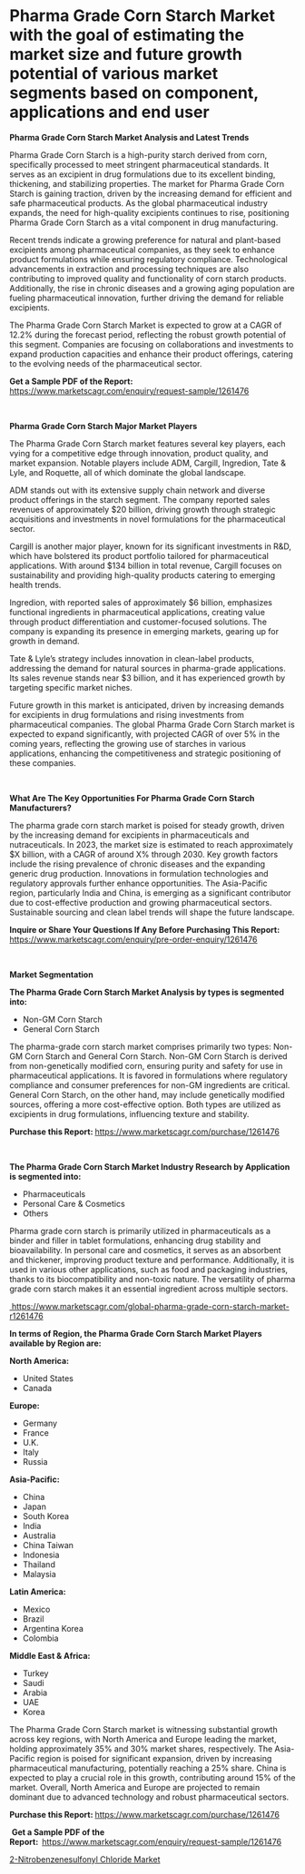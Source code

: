 <p><h1>Pharma Grade Corn Starch Market with the goal of estimating the market size and future growth potential of various market segments based on component, applications and end user</h1></p><p><strong>Pharma Grade Corn Starch Market Analysis and Latest Trends</strong></p>
<p><p>Pharma Grade Corn Starch is a high-purity starch derived from corn, specifically processed to meet stringent pharmaceutical standards. It serves as an excipient in drug formulations due to its excellent binding, thickening, and stabilizing properties. The market for Pharma Grade Corn Starch is gaining traction, driven by the increasing demand for efficient and safe pharmaceutical products. As the global pharmaceutical industry expands, the need for high-quality excipients continues to rise, positioning Pharma Grade Corn Starch as a vital component in drug manufacturing.</p><p>Recent trends indicate a growing preference for natural and plant-based excipients among pharmaceutical companies, as they seek to enhance product formulations while ensuring regulatory compliance. Technological advancements in extraction and processing techniques are also contributing to improved quality and functionality of corn starch products. Additionally, the rise in chronic diseases and a growing aging population are fueling pharmaceutical innovation, further driving the demand for reliable excipients.</p><p>The Pharma Grade Corn Starch Market is expected to grow at a CAGR of 12.2% during the forecast period, reflecting the robust growth potential of this segment. Companies are focusing on collaborations and investments to expand production capacities and enhance their product offerings, catering to the evolving needs of the pharmaceutical sector.</p></p>
<p><strong>Get a Sample PDF of the Report:&nbsp;</strong> <a href="https://www.marketscagr.com/enquiry/request-sample/1261476?utm_campaign=3509&utm_medium=2&utm_source=Github&utm_content=ia&utm_term=03042025&utm_id=pharma-grade-corn-starch">https://www.marketscagr.com/enquiry/request-sample/1261476</a></p>
<p>&nbsp;</p>
<p><strong>Pharma Grade Corn Starch Major Market Players</strong></p>
<p><p>The Pharma Grade Corn Starch market features several key players, each vying for a competitive edge through innovation, product quality, and market expansion. Notable players include ADM, Cargill, Ingredion, Tate & Lyle, and Roquette, all of which dominate the global landscape.</p><p>ADM stands out with its extensive supply chain network and diverse product offerings in the starch segment. The company reported sales revenues of approximately $20 billion, driving growth through strategic acquisitions and investments in novel formulations for the pharmaceutical sector.</p><p>Cargill is another major player, known for its significant investments in R&D, which have bolstered its product portfolio tailored for pharmaceutical applications. With around $134 billion in total revenue, Cargill focuses on sustainability and providing high-quality products catering to emerging health trends.</p><p>Ingredion, with reported sales of approximately $6 billion, emphasizes functional ingredients in pharmaceutical applications, creating value through product differentiation and customer-focused solutions. The company is expanding its presence in emerging markets, gearing up for growth in demand.</p><p>Tate & Lyle’s strategy includes innovation in clean-label products, addressing the demand for natural sources in pharma-grade applications. Its sales revenue stands near $3 billion, and it has experienced growth by targeting specific market niches.</p><p>Future growth in this market is anticipated, driven by increasing demands for excipients in drug formulations and rising investments from pharmaceutical companies. The global Pharma Grade Corn Starch market is expected to expand significantly, with projected CAGR of over 5% in the coming years, reflecting the growing use of starches in various applications, enhancing the competitiveness and strategic positioning of these companies.</p></p>
<p>&nbsp;</p>
<p><strong>What Are The Key Opportunities For Pharma Grade Corn Starch Manufacturers?</strong></p>
<p><p>The pharma grade corn starch market is poised for steady growth, driven by the increasing demand for excipients in pharmaceuticals and nutraceuticals. In 2023, the market size is estimated to reach approximately $X billion, with a CAGR of around X% through 2030. Key growth factors include the rising prevalence of chronic diseases and the expanding generic drug production. Innovations in formulation technologies and regulatory approvals further enhance opportunities. The Asia-Pacific region, particularly India and China, is emerging as a significant contributor due to cost-effective production and growing pharmaceutical sectors. Sustainable sourcing and clean label trends will shape the future landscape.</p></p>
<p><strong>Inquire or Share Your Questions If Any Before Purchasing This Report:</strong> <a href="https://www.marketscagr.com/enquiry/pre-order-enquiry/1261476?utm_campaign=3509&utm_medium=2&utm_source=Github&utm_content=ia&utm_term=03042025&utm_id=pharma-grade-corn-starch">https://www.marketscagr.com/enquiry/pre-order-enquiry/1261476</a></p>
<p>&nbsp;</p>
<p><strong>Market Segmentation</strong></p>
<p><strong>The Pharma Grade Corn Starch Market Analysis by types is segmented into:</strong></p>
<p><ul><li>Non-GM Corn Starch</li><li>General Corn Starch</li></ul></p>
<p><p>The pharma-grade corn starch market comprises primarily two types: Non-GM Corn Starch and General Corn Starch. Non-GM Corn Starch is derived from non-genetically modified corn, ensuring purity and safety for use in pharmaceutical applications. It is favored in formulations where regulatory compliance and consumer preferences for non-GM ingredients are critical. General Corn Starch, on the other hand, may include genetically modified sources, offering a more cost-effective option. Both types are utilized as excipients in drug formulations, influencing texture and stability.</p></p>
<p><strong>Purchase this Report:&nbsp;</strong><a href="https://www.marketscagr.com/purchase/1261476?utm_campaign=3509&utm_medium=2&utm_source=Github&utm_content=ia&utm_term=03042025&utm_id=pharma-grade-corn-starch">https://www.marketscagr.com/purchase/1261476</a></p>
<p>&nbsp;</p>
<p><strong>The Pharma Grade Corn Starch Market Industry Research by Application is segmented into:</strong></p>
<p><ul><li>Pharmaceuticals</li><li>Personal Care & Cosmetics</li><li>Others</li></ul></p>
<p><p>Pharma grade corn starch is primarily utilized in pharmaceuticals as a binder and filler in tablet formulations, enhancing drug stability and bioavailability. In personal care and cosmetics, it serves as an absorbent and thickener, improving product texture and performance. Additionally, it is used in various other applications, such as food and packaging industries, thanks to its biocompatibility and non-toxic nature. The versatility of pharma grade corn starch makes it an essential ingredient across multiple sectors.</p></p>
<p><a href="https://www.marketscagr.com/global-pharma-grade-corn-starch-market-r1261476?utm_campaign=3509&utm_medium=2&utm_source=Github&utm_content=ia&utm_term=03042025&utm_id=pharma-grade-corn-starch">&nbsp;https://www.marketscagr.com/global-pharma-grade-corn-starch-market-r1261476</a></p>
<p><strong>In terms of Region, the Pharma Grade Corn Starch Market Players available by Region are:</strong></p>
<p>
    <p> <strong> North America: </strong>
        <ul>
            <li>United States</li>
            <li>Canada</li>
        </ul>
        </p> 
    <p> <strong> Europe: </strong>
        <ul>
            <li>Germany</li>
            <li>France</li>
            <li>U.K.</li>
            <li>Italy</li>
            <li>Russia</li>
        </ul>
        </p> 
    <p> <strong> Asia-Pacific: </strong>
        <ul>
            <li>China</li>
            <li>Japan</li>
            <li>South Korea</li>
            <li>India</li>
            <li>Australia</li>
            <li>China Taiwan</li>
            <li>Indonesia</li>
            <li>Thailand</li>
            <li>Malaysia</li>
        </ul>
        </p> 
    <p> <strong> Latin America: </strong>
        <ul>
            <li>Mexico</li>
            <li>Brazil</li>
            <li>Argentina Korea</li>
            <li>Colombia</li>
        </ul>
        </p> 
    <p> <strong> Middle East & Africa: </strong>
        <ul>
            <li>Turkey</li>
            <li>Saudi</li>
            <li>Arabia</li>
            <li>UAE</li>
            <li>Korea</li>
        </ul>
    </p>
    </p>
<p><p>The Pharma Grade Corn Starch market is witnessing substantial growth across key regions, with North America and Europe leading the market, holding approximately 35% and 30% market shares, respectively. The Asia-Pacific region is poised for significant expansion, driven by increasing pharmaceutical manufacturing, potentially reaching a 25% share. China is expected to play a crucial role in this growth, contributing around 15% of the market. Overall, North America and Europe are projected to remain dominant due to advanced technology and robust pharmaceutical sectors.</p></p>
<p><strong>Purchase this Report: </strong><a href="https://www.marketscagr.com/purchase/1261476?utm_campaign=3509&utm_medium=2&utm_source=Github&utm_content=ia&utm_term=03042025&utm_id=pharma-grade-corn-starch">https://www.marketscagr.com/purchase/1261476</a></p>
<p>&nbsp;<strong>Get a Sample PDF of the Report:&nbsp;&nbsp;</strong><a href="https://www.marketscagr.com/enquiry/request-sample/1261476?utm_campaign=3509&utm_medium=2&utm_source=Github&utm_content=ia&utm_term=03042025&utm_id=pharma-grade-corn-starch">https://www.marketscagr.com/enquiry/request-sample/1261476</a></p>
<p><strong></strong></p>
<p><p><a href="https://github.com/boyertrull4r/Market-Research-Report-List-1/blob/main/2-nitrobenzenesulfonyl-chloride-market.md?utm_campaign=3509&utm_medium=2&utm_source=Github&utm_content=ia&utm_term=03042025&utm_id=pharma-grade-corn-starch">2-Nitrobenzenesulfonyl Chloride Market</a></p></p>